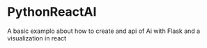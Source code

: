 # PythonReactAI
A basic examplo about how to create and api of Ai with Flask and a visualization in react
